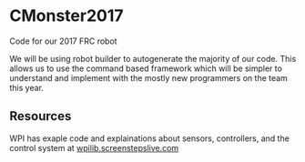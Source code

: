 # CMonster2017
Code for our 2017 FRC robot

We will be using robot builder to autogenerate the majority of our code. This allows us to use the command based framework which will be simpler to understand and implement with the mostly new programmers on the team this year.

## Resources

WPI has exaple code and explainations about sensors, controllers, and the control system at [wpilib.screenstepslive.com](http://wpilib.screenstepslive.com)
